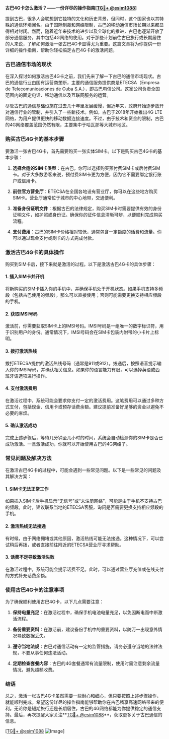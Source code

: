 **古巴4G卡怎么激活？——一份详尽的操作指南[[TG💪+ @esim1088](https://t.me/s/esim1088)]**

提到古巴，很多人会联想到它独特的文化和历史背景，但同时，这个国家也以其特殊的通信环境闻名。由于国际制裁和网络限制，古巴的移动通信市场长期以来都显得相对封闭。然而，随着近年来技术的进步以及全球化的推进，古巴也逐渐开放了部分通信服务，其中包括4G网络的使用。对于那些计划前往古巴旅行或长期居住的人来说，了解如何激活一张古巴4G卡显得尤为重要。这篇文章将为你提供一份详细的操作指南，帮助你轻松搞定古巴4G卡的激活问题。

### 古巴通信市场的现状

在深入探讨如何激活古巴4G卡之前，我们先来了解一下古巴的通信市场现状。古巴的通信行业由国有运营商垄断，主要的通信服务提供商是ETECSA（Empresa de Telecomunicaciones de Cuba S.A.），即古巴电信公司。这家公司负责全国范围内的固定电话、移动通信以及互联网服务的运营。

尽管古巴的通信基础设施在过去几十年里发展缓慢，但近年来，政府开始逐步放开对通信行业的管制，并引入了一些新技术。例如，古巴于2018年开始推出4G LTE网络，为用户提供更快的移动数据连接速度。不过，由于技术和资金的限制，古巴的4G网络覆盖范围仍然有限，主要集中于哈瓦那等大城市地区。

### 购买古巴4G卡的基本步骤

要激活一张古巴4G卡，首先需要购买一张实体SIM卡。以下是购买古巴4G卡的基本步骤：

1. **选择合适的SIM卡类型**：在古巴，你可以选择购买预付费SIM卡或后付费SIM卡。对于大多数游客来说，预付费SIM卡更为方便，因为它不需要绑定银行账户或信用卡。
   
2. **前往官方营业厅**：ETECSA在全国各地设有营业厅，你可以在这些地方购买SIM卡。营业厅通常位于城市的中心地带，交通便利。

3. **准备身份证明文件**：根据古巴的法律规定，购买SIM卡时需要提供有效的身份证明文件，如护照或身份证。确保你的证件信息清晰可辨，以便顺利完成购买流程。

4. **支付费用**：古巴的SIM卡价格相对较低，通常包含一定额度的话费和流量。你可以通过现金支付或刷卡的方式完成付款。

### 激活古巴4G卡的具体操作

购买到SIM卡后，接下来就是激活的过程。以下是激活古巴4G卡的具体步骤：

#### 1. 插入SIM卡并开机
将新购买的SIM卡插入你的手机中，并确保手机处于开机状态。如果手机支持多频段（包括古巴使用的频段），那么可以直接使用；否则可能需要更换支持相应频段的手机。

#### 2. 获取IMSI号码
激活前，你需要获取SIM卡上的IMSI号码。IMSI号码是一组唯一的数字标识符，用于识别用户的身份。通常情况下，IMSI号码会在SIM卡包装内附带的小卡片上标明。

#### 3. 拨打激活热线
拨打ETECSA提供的激活热线号码（通常是911或912）。拨通后，按照语音提示输入你的IMSI号码，并确认相关信息。如果你的语言能力有限，可以选择英语或西班牙语选项进行操作。

#### 4. 支付激活费用
在激活过程中，系统可能会要求你支付一定的激活费用。这笔费用可以通过多种方式支付，包括现金、信用卡或预存话费余额。建议提前准备好足够的资金以避免不必要的麻烦。

#### 5. 确认激活成功
完成上述步骤后，等待几分钟至几小时的时间，系统会自动检测你的SIM卡是否已成功激活。一旦激活成功，你就可以开始使用古巴的4G网络了。

### 常见问题及解决方法

在激活古巴4G卡的过程中，可能会遇到一些常见问题。以下是一些常见的问题及其解决方案：

#### 1. SIM卡无法正常工作
如果插入SIM卡后手机显示“无信号”或“未注册网络”，可能是由于手机不支持古巴的频段。此时，建议联系当地的ETECSA客服，询问是否需要更换支持相应频段的手机。

#### 2. 激活热线无法接通
有时候，由于网络拥堵或其他原因，激活热线可能无法接通。这种情况下，可以尝试稍后再拨，或者直接前往附近的ETECSA营业厅寻求帮助。

#### 3. 话费不足导致激活失败
在激活过程中，系统可能会提示话费不足。此时，可以通过营业厅充值或在线支付的方式补充话费余额。

### 使用古巴4G卡的注意事项

为了确保顺利使用古巴4G卡，以下几点需要注意：

1. **保持电量充足**：在激活过程中，确保手机电池电量充足，以免因断电而中断激活流程。
   
2. **备份重要资料**：在激活前，建议备份手机中的重要资料，以防万一出现意外情况导致数据丢失。

3. **遵守当地法规**：古巴对通信活动有一定的监管措施，请务必遵守当地的法律法规，不要从事任何违法活动。

4. **定期检查套餐内容**：古巴的4G套餐通常有流量限制，使用时需注意剩余流量情况，避免超额收费。

### 结语

总之，激活一张古巴4G卡虽然需要一些耐心和细心，但只要按照上述步骤操作，就能顺利完成。希望这份详尽的操作指南能够帮助你在古巴畅享高速网络带来的便利。无论你是短期旅行还是长期居住，古巴的4G网络都能为你提供稳定的通信支持。最后，再次提醒大家关注**[TG💪+ @esim1088](https://t.me/s/esim1088)**，获取更多关于古巴通信的信息。

[[TG💪+ @esim1088](https://t.me/s/esim1088) ![Image](https://i.postimg.cc/4NQfJmqS/Snipaste-2025-05-13-00-14-12.png)]